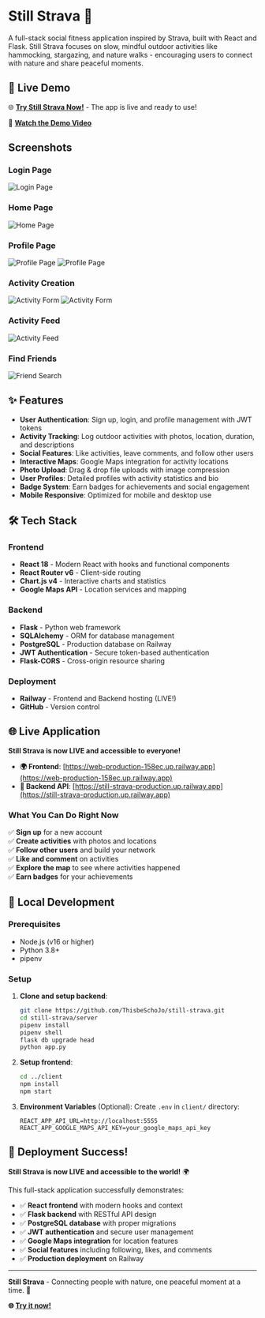 # Still Strava 🌿

A full-stack social fitness application inspired by Strava, built with React and Flask. Still Strava focuses on slow, mindful outdoor activities like hammocking, stargazing, and nature walks - encouraging users to connect with nature and share peaceful moments.

## 🚀 Live Demo

🌐 **[Try Still Strava Now!](https://web-production-158ec.up.railway.app)** - The app is live and ready to use!

🎥 **[Watch the Demo Video](https://www.youtube.com/watch?v=iDY6MuXFTGE)**

## Screenshots

### Login Page

![Login Page](images/login-page.png)

### Home Page

![Home Page](images/home-page.png)

### Profile Page

![Profile Page](images/profile-page.png)
![Profile Page](images/profile-page2.png)

### Activity Creation

![Activity Form](images/create-new-activity-form.png)
![Activity Form](images/create-new-activity2.png)

### Activity Feed

![Activity Feed](images/activity-feed.png)

### Find Friends

![Friend Search](images/friend-search.png)

## ✨ Features

- **User Authentication**: Sign up, login, and profile management with JWT tokens
- **Activity Tracking**: Log outdoor activities with photos, location, duration, and descriptions
- **Social Features**: Like activities, leave comments, and follow other users
- **Interactive Maps**: Google Maps integration for activity locations
- **Photo Upload**: Drag & drop file uploads with image compression
- **User Profiles**: Detailed profiles with activity statistics and bio
- **Badge System**: Earn badges for achievements and social engagement
- **Mobile Responsive**: Optimized for mobile and desktop use

## 🛠️ Tech Stack

### Frontend

- **React 18** - Modern React with hooks and functional components
- **React Router v6** - Client-side routing
- **Chart.js v4** - Interactive charts and statistics
- **Google Maps API** - Location services and mapping

### Backend

- **Flask** - Python web framework
- **SQLAlchemy** - ORM for database management
- **PostgreSQL** - Production database on Railway
- **JWT Authentication** - Secure token-based authentication
- **Flask-CORS** - Cross-origin resource sharing

### Deployment

- **Railway** - Frontend and Backend hosting (LIVE!)
- **GitHub** - Version control

## 🌐 Live Application

**Still Strava is now LIVE and accessible to everyone!**

- **🌍 Frontend**: [https://web-production-158ec.up.railway.app](https://web-production-158ec.up.railway.app)
- **🔧 Backend API**: [https://still-strava-production.up.railway.app](https://still-strava-production.up.railway.app)

### What You Can Do Right Now

✅ **Sign up** for a new account  
✅ **Create activities** with photos and locations  
✅ **Follow other users** and build your network  
✅ **Like and comment** on activities  
✅ **Explore the map** to see where activities happened  
✅ **Earn badges** for your achievements

## 🚀 Local Development

### Prerequisites

- Node.js (v16 or higher)
- Python 3.8+
- pipenv

### Setup

1. **Clone and setup backend**:

   ```bash
   git clone https://github.com/ThisbeSchoJo/still-strava.git
   cd still-strava/server
   pipenv install
   pipenv shell
   flask db upgrade head
   python app.py
   ```

2. **Setup frontend**:

   ```bash
   cd ../client
   npm install
   npm start
   ```

3. **Environment Variables** (Optional):
   Create `.env` in `client/` directory:
   ```env
   REACT_APP_API_URL=http://localhost:5555
   REACT_APP_GOOGLE_MAPS_API_KEY=your_google_maps_api_key
   ```

## 🎉 Deployment Success!

**Still Strava is now LIVE and accessible to the world!** 🌍

This full-stack application successfully demonstrates:

- ✅ **React frontend** with modern hooks and context
- ✅ **Flask backend** with RESTful API design
- ✅ **PostgreSQL database** with proper migrations
- ✅ **JWT authentication** and secure user management
- ✅ **Google Maps integration** for location features
- ✅ **Social features** including following, likes, and comments
- ✅ **Production deployment** on Railway

---

**Still Strava** - Connecting people with nature, one peaceful moment at a time. 🌿

**🌐 [Try it now!](https://web-production-158ec.up.railway.app)**
